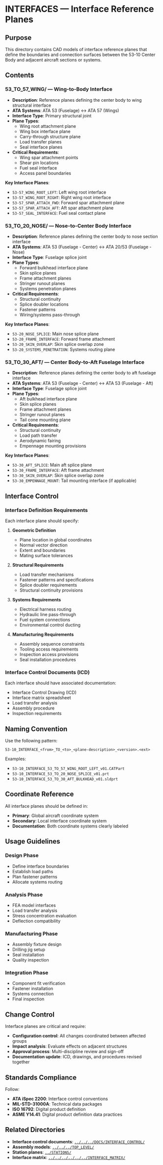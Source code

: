 # INTERFACES — Interface Reference Planes

## Purpose

This directory contains CAD models of interface reference planes that define the boundaries and connection surfaces between the 53-10 Center Body and adjacent aircraft sections or systems.

## Contents

### 53_TO_57_WING/ — Wing-to-Body Interface
- **Description**: Reference planes defining the center body to wing structural interface
- **ATA Systems**: ATA 53 (Fuselage) ↔ ATA 57 (Wings)
- **Interface Type**: Primary structural joint
- **Plane Types**:
  - Wing root attachment plane
  - Wing box interface plane
  - Carry-through structure plane
  - Load transfer planes
  - Seal interface planes
- **Critical Requirements**:
  - Wing spar attachment points
  - Shear pin locations
  - Fuel seal interface
  - Access panel boundaries

**Key Interface Planes**:
- `53-57_WING_ROOT_LEFT`: Left wing root interface
- `53-57_WING_ROOT_RIGHT`: Right wing root interface
- `53-57_SPAR_ATTACH_FWD`: Forward spar attachment plane
- `53-57_SPAR_ATTACH_AFT`: Aft spar attachment plane
- `53-57_SEAL_INTERFACE`: Fuel seal contact plane

### 53_TO_20_NOSE/ — Nose-to-Center Body Interface
- **Description**: Reference planes defining the center body to nose section interface
- **ATA Systems**: ATA 53 (Fuselage - Center) ↔ ATA 20/53 (Fuselage - Nose)
- **Interface Type**: Fuselage splice joint
- **Plane Types**:
  - Forward bulkhead interface plane
  - Skin splice planes
  - Frame attachment planes
  - Stringer runout planes
  - Systems penetration planes
- **Critical Requirements**:
  - Structural continuity
  - Splice doubler locations
  - Fastener patterns
  - Wiring/systems pass-through

**Key Interface Planes**:
- `53-20_NOSE_SPLICE`: Main nose splice plane
- `53-20_FRAME_INTERFACE`: Forward frame attachment
- `53-20_SKIN_OVERLAP`: Skin splice overlap zone
- `53-20_SYSTEMS_PENETRATION`: Systems routing plane

### 53_TO_30_AFT/ — Center Body-to-Aft Fuselage Interface
- **Description**: Reference planes defining the center body to aft fuselage interface
- **ATA Systems**: ATA 53 (Fuselage - Center) ↔ ATA 53 (Fuselage - Aft)
- **Interface Type**: Fuselage splice joint
- **Plane Types**:
  - Aft bulkhead interface plane
  - Skin splice planes
  - Frame attachment planes
  - Stringer runout planes
  - Tail cone mounting plane
- **Critical Requirements**:
  - Structural continuity
  - Load path transfer
  - Aerodynamic fairing
  - Empennage mounting provisions

**Key Interface Planes**:
- `53-30_AFT_SPLICE`: Main aft splice plane
- `53-30_FRAME_INTERFACE`: Aft frame attachment
- `53-30_SKIN_OVERLAP`: Skin splice overlap zone
- `53-30_EMPENNAGE_MOUNT`: Tail mounting interface (if applicable)

## Interface Control

### Interface Definition Requirements

Each interface plane should specify:
1. **Geometric Definition**
   - Plane location in global coordinates
   - Normal vector direction
   - Extent and boundaries
   - Mating surface tolerances

2. **Structural Requirements**
   - Load transfer mechanisms
   - Fastener patterns and specifications
   - Splice doubler requirements
   - Structural continuity provisions

3. **Systems Requirements**
   - Electrical harness routing
   - Hydraulic line pass-through
   - Fuel system connections
   - Environmental control ducting

4. **Manufacturing Requirements**
   - Assembly sequence constraints
   - Tooling access requirements
   - Inspection access provisions
   - Seal installation procedures

### Interface Control Documents (ICD)

Each interface should have associated documentation:
- Interface Control Drawing (ICD)
- Interface matrix spreadsheet
- Load transfer analysis
- Assembly procedure
- Inspection requirements

## Naming Convention

Use the following pattern:
```
53-10_INTERFACE_<from>_TO_<to>_<plane-description>_<version>.<ext>
```

Examples:
- `53-10_INTERFACE_53_TO_57_WING_ROOT_LEFT_v01.CATPart`
- `53-10_INTERFACE_53_TO_20_NOSE_SPLICE_v01.prt`
- `53-10_INTERFACE_53_TO_30_AFT_BULKHEAD_v01.sldprt`

## Coordinate Reference

All interface planes should be defined in:
- **Primary**: Global aircraft coordinate system
- **Secondary**: Local interface coordinate system
- **Documentation**: Both coordinate systems clearly labeled

## Usage Guidelines

### Design Phase
- Define interface boundaries
- Establish load paths
- Plan fastener patterns
- Allocate systems routing

### Analysis Phase
- FEA model interfaces
- Load transfer analysis
- Stress concentration evaluation
- Deflection compatibility

### Manufacturing Phase
- Assembly fixture design
- Drilling jig setup
- Seal installation
- Quality inspection

### Integration Phase
- Component fit verification
- Fastener installation
- Systems connection
- Final inspection

## Change Control

Interface planes are critical and require:
- **Configuration control**: All changes coordinated between affected groups
- **Impact analysis**: Evaluate effects on adjacent structures
- **Approval process**: Multi-discipline review and sign-off
- **Documentation update**: ICD, drawings, and procedures revised together

## Standards Compliance

Follow:
- **ATA iSpec 2200**: Interface control conventions
- **MIL-STD-31000A**: Technical data packages
- **ISO 16792**: Digital product definition
- **ASME Y14.41**: Digital product definition data practices

## Related Directories

- **Interface control documents**: [`../../../DOCS/INTERFACE_CONTROL/`](../../../DOCS/INTERFACE_CONTROL/)
- **Assembly models**: [`../../../TOP_LEVEL/`](../../../TOP_LEVEL/)
- **Station planes**: [`../STATIONS/`](../STATIONS/)
- **Interface matrix**: [`../../../../../../INTERFACE_MATRIX/`](../../../../../../INTERFACE_MATRIX/)
